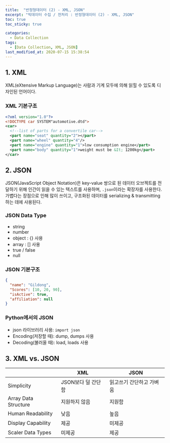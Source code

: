 ```yaml
---
title:  "반정형데이터 (2) - XML, JSON"
excerpt: "빅데이터 수집 / 전처리 : 반정형데이터 (2) - XML, JSON"
toc: true
toc_sticky: true

categories:
  - Data Collection
tags:
  - [Data Collection, XML, JSON]
last_modified_at: 2020-07-15 15:38:54
---
```



## 1. XML
XML(eXtensive Markup Language)는 사람과 기계 모두에 의해 읽힐 수 있도록 디자인된 언어이다.

### XML 기본구조
```xml
<?xml version="1.0"?>
<!DOCTYPE car SYSTEM"automotive.dtd">
<car>
  <!--list of parts for a convertile car-->
  <part name="seat" quantity="2"></part>
  <part name="wheel" quantity="4"/>
  <part name="engine" quantity="1">low consumption engine</part>
  <part name="body" quantity="1">weight must be &It; 1200kg</part>
</car>
```

## 2. JSON
JSON(JavaScript Object Notation)은 key-value 쌍으로 된 데이터 오브젝트를 전달하기 위해 인간이 읽을 수 있는 텍스트를 사용하며, `.json`이라는 확장자를 사용한다. 가볍다는 장점으로 인해 많이 쓰이고, 구조화된 데이터를 serializing & transmitting 하는 데에 사용된다.

### JSON Data Type
- string
- number
- object : {} 사용
- array : [] 사용
- true / false
- null

### JSON 기본구조
```json
{
  "name": "Gildong",
  "Scores": [10, 20, 90],
  "isActive": true,
  "affiliation": null
}
```

### Python에서의 JSON
- json 라이브러리 사용: `import json`
- Encoding(저장할 때): dump, dumps 사용
- Decoding(불러올 때): load, loads 사용

## 3. XML vs. JSON
| |XML|JSON|
|---|---|----|
|Simplicity|JSON보다 덜 간단함|읽고쓰기 간단하고 가벼움|
|Array Data Structure|지원하지 않음|지원함|
|Human Readability|낮음|높음|
|Display Capability|제공|미제공|
|Scaler Data Types|미제공|제공|


